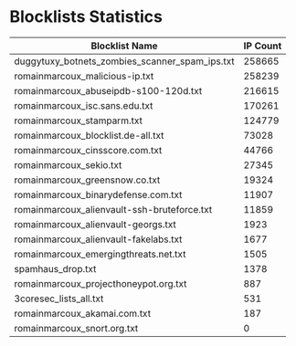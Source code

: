 # Blocklists Statistics
| Blocklist Name | IP Count |
|----|----|
| duggytuxy_botnets_zombies_scanner_spam_ips.txt | 258665 |
| romainmarcoux_malicious-ip.txt | 258239 |
| romainmarcoux_abuseipdb-s100-120d.txt | 216615 |
| romainmarcoux_isc.sans.edu.txt | 170261 |
| romainmarcoux_stamparm.txt | 124779 |
| romainmarcoux_blocklist.de-all.txt | 73028 |
| romainmarcoux_cinsscore.com.txt | 44766 |
| romainmarcoux_sekio.txt | 27345 |
| romainmarcoux_greensnow.co.txt | 19324 |
| romainmarcoux_binarydefense.com.txt | 11907 |
| romainmarcoux_alienvault-ssh-bruteforce.txt | 11859 |
| romainmarcoux_alienvault-georgs.txt | 1923 |
| romainmarcoux_alienvault-fakelabs.txt | 1677 |
| romainmarcoux_emergingthreats.net.txt | 1505 |
| spamhaus_drop.txt | 1378 |
| romainmarcoux_projecthoneypot.org.txt | 887 |
| 3coresec_lists_all.txt | 531 |
| romainmarcoux_akamai.com.txt | 187 |
| romainmarcoux_snort.org.txt | 0 |
